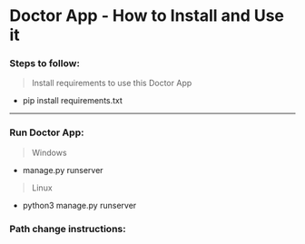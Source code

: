 # Doctor App - How to Install and Use it

### Steps to follow:
 > Install requirements to use this Doctor App
 - pip install requirements.txt
 
 ***
 ### Run Doctor App:
  > Windows 
  - manage.py runserver
  
  > Linux
  - python3 manage.py runserver
  
  
  ### Path change instructions:

